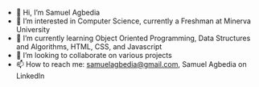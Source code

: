 - 👋 Hi, I’m Samuel Agbedia
- 👀 I’m interested in Computer Science, currently a Freshman at Minerva University
- 🌱 I’m currently learning Object Oriented Programming, Data Structures and Algorithms, HTML, CSS, and Javascript
- 💞️ I’m looking to collaborate on various projects
- 📫 How to reach me: samuelagbedia@gmail.com, Samuel Agbedia on LinkedIn

<!---
AgbediaSamuel/AgbediaSamuel is a ✨ special ✨ repository because its `README.md` (this file) appears on your GitHub profile.
You can click the Preview link to take a look at your changes.
--->
